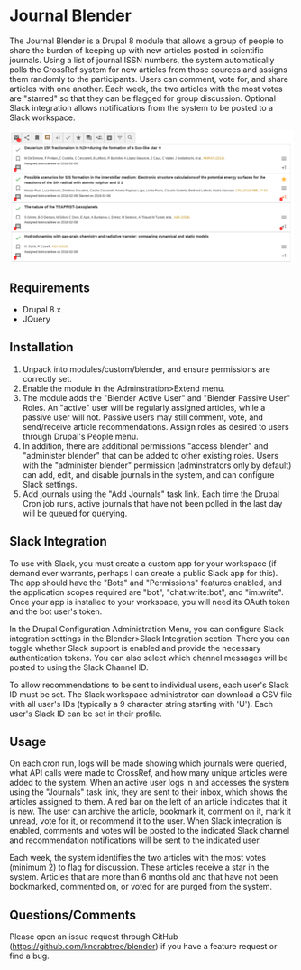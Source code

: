 # Journal Blender

The Journal Blender is a Drupal 8 module that allows a group of people to share the burden of keeping up with new articles posted in scientific journals. Using a list of journal ISSN numbers, the system automatically polls the CrossRef system for new articles from those sources and assigns them randomly to the participants. Users can comment, vote for, and share articles with one another. Each week, the two articles with the most votes are "starred" so that they can be flagged for group discussion. Optional Slack integration allows notifications from the system to be posted to a Slack workspace.

![Screenshot](https://github.com/kncrabtree/blender/blob/master/doc/images/screenshot.png)

## Requirements

* Drupal 8.x
* JQuery

## Installation

1. Unpack into modules/custom/blender, and ensure permissions are correctly set.
2. Enable the module in the Adminstration>Extend menu.
3. The module adds the "Blender Active User" and "Blender Passive User" Roles. An "active" user will be regularly assigned articles, while a passive user will not. Passive users may still comment, vote, and send/receive article recommendations. Assign roles as desired to users through Drupal's People menu.
4. In addition, there are additional permissions "access blender" and "administer blender" that can be added to other existing roles. Users with the "administer blender" permission (adminstrators only by default) can add, edit, and disable journals in the system, and can configure Slack settings.
5. Add journals using the "Add Journals" task link. Each time the Drupal Cron job runs, active journals that have not been polled in the last day will be queued for querying.

## Slack Integration

To use with Slack, you must create a custom app for your workspace (if demand ever warrants, perhaps I can create a public Slack app for this). The app should have the "Bots" and "Permissions" features enabled, and the application scopes required are "bot", "chat:write:bot", and "im:write". Once your app is installed to your workspace, you will need its OAuth token and the bot user's token.

In the Drupal Configuration Administration Menu, you can configure Slack integration settings in the Blender>Slack Integration section. There you can toggle whether Slack support is enabled and provide the necessary authentication tokens. You can also select which channel messages will be posted to using the Slack Channel ID.

To allow recommendations to be sent to individual users, each user's Slack ID must be set. The Slack workspace administrator can download a CSV file with all user's IDs (typically a 9 character string starting with 'U'). Each user's Slack ID can be set in their profile.

## Usage

On each cron run, logs will be made showing which journals were queried, what API calls were made to CrossRef, and how many unique articles were added to the system. When an active user logs in and accesses the system using the "Journals" task link, they are sent to their inbox, which shows the articles assigned to them. A red bar on the left of an article indicates that it is new. The user can archive the article, bookmark it, comment on it, mark it unread, vote for it, or recommend it to the user. When Slack integration is enabled, comments and votes will be posted to the indicated Slack channel and recommendation notifications will be sent to the indicated user.

Each week, the system identifies the two articles with the most votes (minimum 2) to flag for discussion. These articles receive a star in the system. Articles that are more than 6 months old and that have not been bookmarked, commented on, or voted for are purged from the system.

## Questions/Comments

Please open an issue request through GitHub (https://github.com/kncrabtree/blender) if you have a feature request or find a bug.
